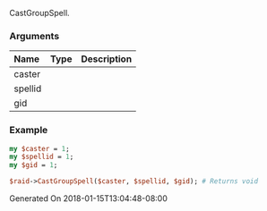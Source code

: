 CastGroupSpell.
### Arguments
**Name**|**Type**|**Description**
:---|:---|:---
caster||
spellid||
gid||

### Example

```perl
my $caster = 1;
my $spellid = 1;
my $gid = 1;

$raid->CastGroupSpell($caster, $spellid, $gid); # Returns void
```


Generated On 2018-01-15T13:04:48-08:00